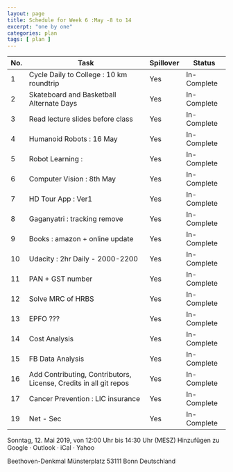 ```yaml
---
layout: page
title: Schedule for Week 6 :May -8 to 14
excerpt: "one by one"
categories: plan
tags: [ plan ]
---
```



| No. | Task | Spillover | Status |
|-------|--------|---------|---------|
| 1 | Cycle Daily to College : 10 km roundtrip | Yes | In-Complete |
| 2 | Skateboard and Basketball Alternate Days |  Yes | In-Complete |
| 3 | Read lecture slides before class | Yes | In-Complete |
| 4 | Humanoid Robots : 16 May | Yes | In-Complete |
| 5 | Robot Learning :  |  Yes | In-Complete |
| 6 | Computer Vision : 8th May| Yes | In-Complete |
| 7 | HD Tour App : Ver1 | Yes | In-Complete |
| 8 | Gaganyatri : tracking remove | Yes | In-Complete |
| 9 | Books : amazon + online update | Yes | In-Complete |
| 10 | Udacity : 2hr Daily - 2000-2200 |  Yes | In-Complete |
| 11 | PAN + GST number | Yes | In-Complete |
| 12 | Solve MRC of HRBS | Yes | In-Complete |
| 13 | EPFO ??? | Yes | In-Complete |
| 14 | Cost Analysis | Yes | In-Complete |
| 15 | FB Data Analysis | Yes | In-Complete |
| 16 | Add Contributing, Contributors, License, Credits in all git repos | Yes | In-Complete |
| 17 | Cancer Prevention : LIC insurance | Yes | In-Complete |
| 19 | Net - Sec| Yes| In-Complete|

Sonntag, 12. Mai 2019, von 12:00 Uhr bis 14:30 Uhr (MESZ)
Hinzufügen zu Google · Outlook · iCal · Yahoo

Beethoven-Denkmal
Münsterplatz
53111 Bonn
Deutschland
